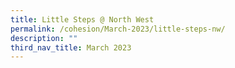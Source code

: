 ```yaml
---
title: Little Steps @ North West
permalink: /cohesion/March-2023/little-steps-nw/
description: ""
third_nav_title: March 2023
---
```

